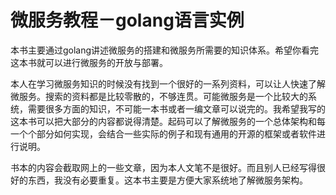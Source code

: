# 微服务教程－golang语言实例

本书主要通过golang讲述微服务的搭建和微服务所需要的知识体系。希望你看完这本书就可以进行微服务的开放与部署。

本人在学习微服务知识的时候没有找到一个很好的一系列资料，可以让人快速了解微服务。搜索的资料都是比较零散的，不够连贯。可能微服务是一个比较大的系统，需要很多方面的知识，不可能一本书或者一编文章可以说完的。我希望我写的这本书可以把大部分的内容都说得清楚。起码可以了解微服务的一个总体架构和每一个个部分如何实现，会结合一些实际的例子和现有通用的开源的框架或者软件进行说明。

书本的内容会截取网上的一些文章，因为本人文笔不是很好。而且别人已经写得很好的东西，我没有必要重复。这本书主要是方便大家系统地了解微服务架构。


